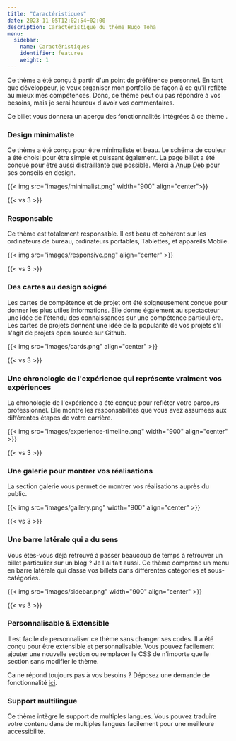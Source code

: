 ```yaml
---
title: "Caractéristiques"
date: 2023-11-05T12:02:54+02:00
description: Caractéristique du thème Hugo Toha
menu:
  sidebar:
    name: Caractéristiques
    identifier: features
    weight: 1
---
```


Ce thème a été conçu à partir d'un point de préférence personnel. En tant que développeur, je veux organiser mon portfolio de façon à ce qu'il reflète au mieux mes compétences. Donc, ce thème peut ou pas répondre à vos besoins, mais je serai heureux d'avoir vos commentaires.

Ce billet vous donnera un aperçu des fonctionnalités intégrées à ce thème .

### Design minimaliste

Ce thème a été conçu pour être minimaliste et beau. Le schéma de couleur a été choisi pour être simple et puissant également. La page billet a été conçue pour être aussi distraillante que possible. Merci à [Anup Deb](https://dribbble.com/anupdeb) pour ses conseils en design.

{{< img src="images/minimalist.png" width="900" align="center">}}

{{< vs 3 >}}

### Responsable

Ce thème est totalement responsable. Il est beau et cohérent sur les ordinateurs de bureau, ordinateurs portables, Tablettes, et appareils Mobile. 

{{< img src="images/responsive.png" align="center" >}}

{{< vs 3 >}}

### Des cartes au design soigné

Les cartes de compétence et de projet ont été soigneusement conçue pour donner les plus utiles informations. Elle donne également au spectacteur une idée de l'étendu des connaissances sur une compétence particulière. Les cartes de projets donnent une idée de la popularité de vos projets s'il s'agit de projets open source sur Github.

{{< img src="images/cards.png" align="center" >}}

{{< vs 3 >}}

### Une chronologie de l'expérience qui représente vraiment vos expériences

La chronologie de l'expérience a été conçue pour refléter votre parcours professionnel. Elle montre les responsabilités que vous avez assumées aux différentes étapes de votre carrière.

{{< img src="images/experience-timeline.png" width="900" align="center" >}}

{{< vs 3 >}}

### Une galerie pour montrer vos réalisations

La section galerie vous permet de montrer vos réalisations auprès du public.

{{< img src="images/gallery.png" width="900" align="center" >}}

{{< vs 3 >}}

### Une barre latérale qui a du sens

Vous êtes-vous déjà retrouvé à passer beaucoup de temps à retrouver un billet particulier sur un blog ? Je l'ai fait aussi. Ce thème comprend un menu en barre latérale qui classe vos billets dans différentes catégories et sous-catégories.

{{< img src="images/sidebar.png" width="900" align="center" >}}

{{< vs 3 >}}

### Personnalisable & Extensible

Il est facile de personnaliser ce thème sans changer ses codes. Il a été conçu pour être extensible et personnalisable. Vous pouvez facilement ajouter une nouvelle section ou remplacer le CSS de n'importe quelle section sans modifier le thème.

Ca ne répond toujours pas à vos besoins ? Déposez une demande de fonctionnalité [ici](https://github.com/hossainemruz/toha).

### Support multilingue

Ce thème intègre le support de multiples langues. Vous pouvez traduire votre contenu dans de multiples langues facilement pour une meilleure accessibilité.